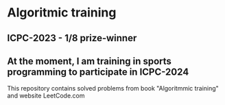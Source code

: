 # Algoritmic training
## ICPC-2023 - 1/8 prize-winner
## At the moment, I am training in sports programming to participate in ICPC-2024
This repository contains solved problems from book "Algoritmmic training" and website LeetCode.com
